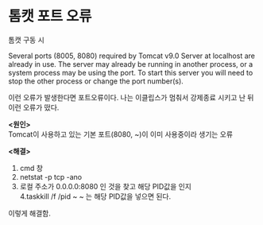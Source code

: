 # 톰캣 포트 오류

톰캣 구동 시

Several ports (8005, 8080) required by Tomcat v9.0 Server at localhost are already in use. The server may already be running in another process, or a system process may be using the port. To start this server you will need to stop the other process or change the port number(s).

이런 오류가 발생한다면
포트오류이다. 
나는 이클립스가 멈춰서 강제종료 시키고 난 뒤 이런 오류가 떴다.

<b><원인></b><br>
Tomcat이 사용하고 있는 기본 포트(8080, ~)이 이미 사용중이라 생기는 오류

<b><해결></b>
1. cmd 창
2. netstat -p tcp -ano
3. 로컬 주소가 0.0.0.0:8080 인 것을 찾고 해당 PID값을 인지 <br>
4.taskkill /f /pid ~
~ 는 해당 PID값을 넣으면 된다.

이렇게 해결함.
